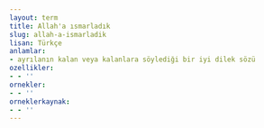 ```yaml
---
layout: term
title: Allah'a ısmarladık
slug: allah-a-ismarladik
lisan: Türkçe
anlamlar:
- ayrılanın kalan veya kalanlara söylediği bir iyi dilek sözü
ozellikler:
- - ''
ornekler:
- - ''
orneklerkaynak:
- - ''
---
```

